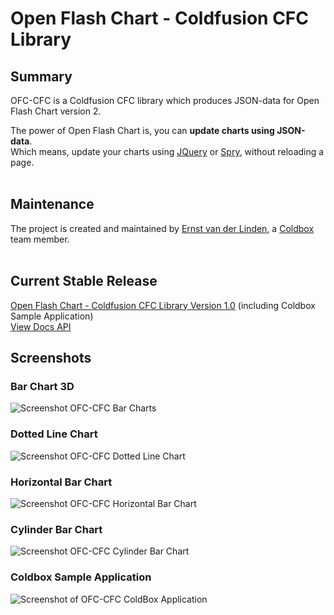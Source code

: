 # Open Flash Chart - Coldfusion CFC Library #

## Summary ##
OFC-CFC is a Coldfusion CFC library which produces JSON-data for Open Flash Chart version 2. <br>

The power of Open Flash Chart is, you can <b>update charts using JSON-data</b>. <br>
Which means, update your charts using <a href='http://jquery.com/'>JQuery</a> or <a href='http://labs.adobe.com/technologies/spry/'>Spry</a>, without reloading a page.<br>
<br>
<h2>Maintenance</h2>
The project is created and maintained by <a href='http://evdlinden.behindthe.net'>Ernst van der Linden</a>, a <a href='http://www.coldboxframework.com'>Coldbox</a> team member.<br>
<br>
<h2>Current Stable Release</h2>
<a href='http://ofc-cfc.googlecode.com/files/ofc-cfc-1.0.zip'>Open Flash Chart - Coldfusion CFC Library Version 1.0</a> (including Coldbox Sample Application) <br>
<a href='http://ofc-cfc.googlecode.com/svn/docs/api/index.html'>View Docs API</a>

<h2>Screenshots</h2>
<h3>Bar Chart 3D</h3>
<img src='http://ofc-cfc.googlecode.com/svn/wiki-images/animated/barchart3d.gif' alt='Screenshot OFC-CFC Bar Charts' />
<h3>Dotted Line Chart</h3>
<img src='http://ofc-cfc.googlecode.com/svn/wiki-images/animated/dottedlinechart.gif' alt='Screenshot OFC-CFC Dotted Line Chart' />
<h3>Horizontal Bar Chart</h3>
<img src='http://ofc-cfc.googlecode.com/svn/wiki-images/horizontalbarchart.jpg' alt='Screenshot OFC-CFC Horizontal Bar Chart' />
<h3>Cylinder Bar Chart</h3>
<img src='http://ofc-cfc.googlecode.com/svn/wiki-images/cylinderbarchart.jpg' alt='Screenshot OFC-CFC Cylinder Bar Chart' />
<h3>Coldbox Sample Application</h3>
<img src='http://ofc-cfc.googlecode.com/svn/wiki-images/screenshot1.png' alt='Screenshot of OFC-CFC ColdBox Application' />